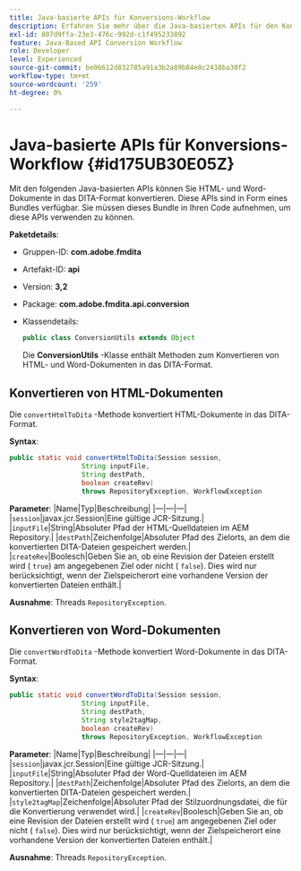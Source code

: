 ```yaml
---
title: Java-basierte APIs für Konversions-Workflow
description: Erfahren Sie mehr über die Java-basierten APIs für den Konvertierungs-Workflow
exl-id: 807d9ffa-23e3-476c-992d-c1f495233892
feature: Java-Based API Conversion Workflow
role: Developer
level: Experienced
source-git-commit: be06612d832785a91a3b2a89b84e0c2438ba30f2
workflow-type: tm+mt
source-wordcount: '259'
ht-degree: 0%

---
```


# Java-basierte APIs für Konversions-Workflow {#id175UB30E05Z}

Mit den folgenden Java-basierten APIs können Sie HTML- und Word-Dokumente in das DITA-Format konvertieren. Diese APIs sind in Form eines Bundles verfügbar. Sie müssen dieses Bundle in Ihren Code aufnehmen, um diese APIs verwenden zu können.

**Paketdetails**:

- Gruppen-ID: **com.adobe.fmdita**

- Artefakt-ID: **api**

- Version: **3,2**

- Package: **com.adobe.fmdita.api.conversion**

- Klassendetails:

  ```JAVA
  public class ConversionUtils extends Object
  ```

  Die **ConversionUtils** -Klasse enthält Methoden zum Konvertieren von HTML- und Word-Dokumenten in das DITA-Format.


## Konvertieren von HTML-Dokumenten

Die `convertHtmlToDita` -Methode konvertiert HTML-Dokumente in das DITA-Format.

**Syntax**:

```JAVA
public static void convertHtmlToDita(Session session, 
                  String inputFile, 
                  String destPath, 
                  boolean createRev) 
                  throws RepositoryException, WorkflowException
```

**Parameter**: |Name|Typ|Beschreibung| |—|—|—| |`session`|javax.jcr.Session|Eine gültige JCR-Sitzung.| |`inputFile`|String|Absoluter Pfad der HTML-Quelldateien im AEM Repository.| |`destPath`|Zeichenfolge|Absoluter Pfad des Zielorts, an dem die konvertierten DITA-Dateien gespeichert werden.| |`createRev`|Boolesch|Geben Sie an, ob eine Revision der Dateien erstellt wird \( `true`\) am angegebenen Ziel oder nicht \( `false`\). Dies wird nur berücksichtigt, wenn der Zielspeicherort eine vorhandene Version der konvertierten Dateien enthält.|

**Ausnahme**: Threads `RepositoryException`.

## Konvertieren von Word-Dokumenten

Die ``convertWordToDita`` -Methode konvertiert Word-Dokumente in das DITA-Format.

**Syntax**:

```JAVA
public static void convertWordToDita(Session session, 
                  String inputFile,
                  String destPath, 
                  String style2tagMap, 
                  boolean createRev) 
                  throws RepositoryException, WorkflowException
```

**Parameter**: |Name|Typ|Beschreibung| |—|—|—| |`session`|javax.jcr.Session|Eine gültige JCR-Sitzung.| |`inputFile`|String|Absoluter Pfad der Word-Quelldateien im AEM Repository.| |`destPath`|Zeichenfolge|Absoluter Pfad des Zielorts, an dem die konvertierten DITA-Dateien gespeichert werden.| |`style2tagMap`|Zeichenfolge|Absoluter Pfad der Stilzuordnungsdatei, die für die Konvertierung verwendet wird.| |`createRev`|Boolesch|Geben Sie an, ob eine Revision der Dateien erstellt wird \( `true`\) am angegebenen Ziel oder nicht \( `false`\). Dies wird nur berücksichtigt, wenn der Zielspeicherort eine vorhandene Version der konvertierten Dateien enthält.|

**Ausnahme**: Threads `RepositoryException`.
